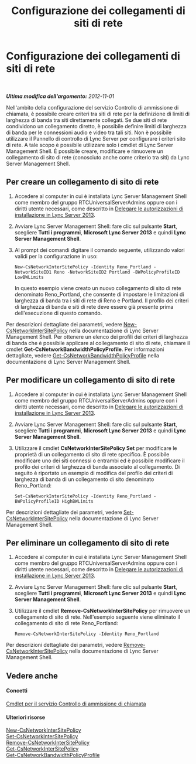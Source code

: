 ﻿---
title: Configurazione dei collegamenti di siti di rete
TOCTitle: Configurazione dei collegamenti di siti di rete
ms:assetid: 7e9147ae-e727-46c8-8c1a-6c13201f09be
ms:mtpsurl: https://technet.microsoft.com/it-it/library/Gg521023(v=OCS.15)
ms:contentKeyID: 49301118
ms.date: 08/24/2015
mtps_version: v=OCS.15
ms.translationtype: HT
---

# Configurazione dei collegamenti di siti di rete

 

_**Ultima modifica dell'argomento:** 2012-11-01_

Nell'ambito della configurazione del servizio Controllo di ammissione di chiamata, è possibile creare criteri tra siti di rete per la definizione di limiti di larghezza di banda tra siti direttamente collegati. Se due siti di rete condividono un collegamento diretto, è possibile definire limiti di larghezza di banda per le connessioni audio e video tra tali siti. Non è possibile utilizzare il Pannello di controllo di Lync Server per configurare i criteri sito di rete. A tale scopo è possibile utilizzare solo i cmdlet di Lync Server Management Shell. È possibile creare, modificare e rimuovere un collegamento di sito di rete (conosciuto anche come criterio tra siti) da Lync Server Management Shell.

## Per creare un collegamento di sito di rete

1.  Accedere al computer in cui è installata Lync Server Management Shell come membro del gruppo RTCUniversalServerAdmins oppure con i diritti utente necessari, come descritto in [Delegare le autorizzazioni di installazione in Lync Server 2013](lync-server-2013-delegate-setup-permissions.md).

2.  Avviare Lync Server Management Shell: fare clic sul pulsante **Start**, scegliere **Tutti i programmi**, **Microsoft Lync Server 2013** e quindi **Lync Server Management Shell**.

3.  Al prompt dei comandi digitare il comando seguente, utilizzando valori validi per la configurazione in uso:
    
        New-CsNetworkInterSitePolicy -Identity Reno_Portland -NetworkSiteID1 Reno -NetworkSiteID2 Portland -BWPolicyProfileID LowBWLimits
    
    In questo esempio viene creato un nuovo collegamento di sito di rete denominato Reno\_Portland, che consente di impostare le limitazioni di larghezza di banda tra i siti di rete di Reno e Portland. Il profilo dei criteri di larghezza di banda e siti di rete deve essere già presente prima dell'esecuzione di questo comando.

Per descrizioni dettagliate dei parametri, vedere [New-CsNetworkInterSitePolicy](https://docs.microsoft.com/en-us/powershell/module/skype/New-CsNetworkInterSitePolicy) nella documentazione di Lync Server Management Shell. Per ottenere un elenco dei profili dei criteri di larghezza di banda che è possibile applicare al collegamento di sito di rete, chiamare il cmdlet **Get-CsNetworkBandwidthPolicyProfile**. Per informazioni dettagliate, vedere [Get-CsNetworkBandwidthPolicyProfile](https://docs.microsoft.com/en-us/powershell/module/skype/Get-CsNetworkBandwidthPolicyProfile) nella documentazione di Lync Server Management Shell.

## Per modificare un collegamento di sito di rete

1.  Accedere al computer in cui è installata Lync Server Management Shell come membro del gruppo RTCUniversalServerAdmins oppure con i diritti utente necessari, come descritto in [Delegare le autorizzazioni di installazione in Lync Server 2013](lync-server-2013-delegate-setup-permissions.md).

2.  Avviare Lync Server Management Shell: fare clic sul pulsante **Start**, scegliere **Tutti i programmi**, **Microsoft Lync Server 2013** e quindi **Lync Server Management Shell**.

3.  Utilizzare il cmdlet **CsNetworkInterSitePolicy Set** per modificare le proprietà di un collegamento di sito di rete specifico. È possibile modificare uno dei siti connessi o entrambi ed è possibile modificare il profilo dei criteri di larghezza di banda associato al collegamento. Di seguito è riportato un esempio di modifica del profilo dei criteri di larghezza di banda di un collegamento di sito denominato Reno\_Portland:
    
        Set-CsNetworkInterSitePolicy -Identity Reno_Portland -BWPolicyProfileID HighBWLimits

Per descrizioni dettagliate dei parametri, vedere [Set-CsNetworkInterSitePolicy](https://docs.microsoft.com/en-us/powershell/module/skype/Set-CsNetworkInterSitePolicy) nella documentazione di Lync Server Management Shell.

## Per eliminare un collegamento di sito di rete

1.  Accedere al computer in cui è installata Lync Server Management Shell come membro del gruppo RTCUniversalServerAdmins oppure con i diritti utente necessari, come descritto in [Delegare le autorizzazioni di installazione in Lync Server 2013](lync-server-2013-delegate-setup-permissions.md).

2.  Avviare Lync Server Management Shell: fare clic sul pulsante **Start**, scegliere **Tutti i programmi**, **Microsoft Lync Server 2013** e quindi **Lync Server Management Shell**.

3.  Utilizzare il cmdlet **Remove-CsNetworkInterSitePolicy** per rimuovere un collegamento di sito di rete. Nell'esempio seguente viene eliminato il collegamento di sito di rete Reno\_Portland:
    
        Remove-CsNetworkInterSitePolicy -Identity Reno_Portland

Per descrizioni dettagliate dei parametri, vedere [Remove-CsNetworkInterSitePolicy](https://docs.microsoft.com/en-us/powershell/module/skype/Remove-CsNetworkInterSitePolicy) nella documentazione di Lync Server Management Shell.

## Vedere anche

#### Concetti

[Cmdlet per il servizio Controllo di ammissione di chiamata](https://docs.microsoft.com/en-us/powershell/module/skype/)  

#### Ulteriori risorse

[New-CsNetworkInterSitePolicy](https://docs.microsoft.com/en-us/powershell/module/skype/New-CsNetworkInterSitePolicy)  
[Set-CsNetworkInterSitePolicy](https://docs.microsoft.com/en-us/powershell/module/skype/Set-CsNetworkInterSitePolicy)  
[Remove-CsNetworkInterSitePolicy](https://docs.microsoft.com/en-us/powershell/module/skype/Remove-CsNetworkInterSitePolicy)  
[Get-CsNetworkInterSitePolicy](https://docs.microsoft.com/en-us/powershell/module/skype/Get-CsNetworkInterSitePolicy)  
[Get-CsNetworkBandwidthPolicyProfile](https://docs.microsoft.com/en-us/powershell/module/skype/Get-CsNetworkBandwidthPolicyProfile)

